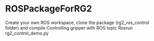 # ROSPackageForRG2
Create your own ROS workspace, clone the package (rg2_ros_control folder) and compile
Controlling gripper with ROS topic
Rosrun rg2_control_demo.py
 
